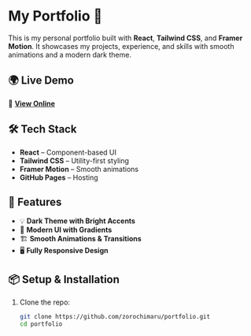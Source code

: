 # My Portfolio 🚀

This is my personal portfolio built with **React**, **Tailwind CSS**, and **Framer Motion**. It showcases my projects, experience, and skills with smooth animations and a modern dark theme.

## 🌍 Live Demo

🔗 **[View Online](https://zorochimaru.github.io/portfolio/)**

## 🛠 Tech Stack

- **React** – Component-based UI
- **Tailwind CSS** – Utility-first styling
- **Framer Motion** – Smooth animations
- **GitHub Pages** – Hosting

## 🚀 Features

- 💡 **Dark Theme with Bright Accents**
- 🎨 **Modern UI with Gradients**
- 🏗 **Smooth Animations & Transitions**
- 🖥 **Fully Responsive Design**

## 📦 Setup & Installation

1. Clone the repo:
   ```sh
   git clone https://github.com/zorochimaru/portfolio.git
   cd portfolio
   ```
